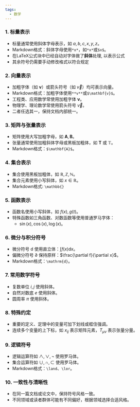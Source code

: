 ```yaml
---
tags:
  - 数学
---
```

### 1. 标量表示
- 标量通常使用斜体字母表示，如 $a, b, c, x, y, z$。
- Markdown格式：斜体字母使用`*x*`，如`*x*`或`$x$`。
- 在LaTeX公式块中已经自动对字体做了**斜体**处理, 以表示公式
- 其余符号仍需要手动修改格式以符合规定
### 2. 向量表示
- 加粗字体（如 $\mathbf{v}$）或箭头符号（如 $\vec{v}$）均可表示向量。
- Markdown格式：加粗字体使用`**v**`或`$\mathbf{v}$`。
- 工程类、应用数学常使用加粗字体 $\mathbf{v}$。
- 物理学、理论数学常使用箭头符号 $\vec{v}$。
- 二者任选其一，保持文档内部统一。
### 3. 矩阵与张量表示
- 矩阵使用大写加粗字母，如 $\mathbf{A}, \mathbf{B}$。
- 张量通常使用加粗斜体字母或黑板加粗体，如 $\boldsymbol{T}$ 或 $\mathbb{T}$。
- Markdown格式：`$\mathbf{A}$`。
### 4. 集合表示
- 集合使用黑板加粗体，如 $\mathbb{R}, \mathbb{Z}, \mathbb{N}$。
- 集合元素使用小写斜体，如 $x \in \mathbb{R}$。
- Markdown格式: `\mathbb{}`
### 5. 函数表示
- 函数名使用小写斜体，如 $f(x), g(t)$。
- 特殊函数如三角函数、对数函数等使用普通罗马字体：
  - $\sin(x), \cos(x), \log(x)$。

### 6. 微分与积分符号
- 微分符号 $\mathrm{d}$ 使用直立体：$\int f(x) \mathrm{d}x$。
- 偏微分符号 $\partial$ 保持原样：$\frac{\partial f}{\partial x}$。
- Markdown格式：`\mathrm{d}`。

### 7. 常用数学符号
- 复数单位 $i, j$ 使用斜体。
- 自然对数底 $e$ 使用斜体。
- 圆周率 $\pi$ 使用斜体。

### 8. 特殊约定
- 重要的定义、定理中的变量可加下划线或框住强调。
- 连续多个变量的上下标，如 $x_{ij}$ 表示矩阵元素，$T_{\mu\nu}$ 表示张量分量。

### 9. 逻辑符号
- 逻辑运算符如 $\land, \lor, \neg$ 使用罗马体。
- 集合运算符如 $\cup, \cap, \subset$ 使用罗马体。
- Markdown格式：`\land`、`\lor`。

### 10. 一致性与清晰性
- 在同一篇文档或论文中，保持符号风格一致。
- 不同领域或读者群体可能有不同偏好，根据领域选择合适风格。

